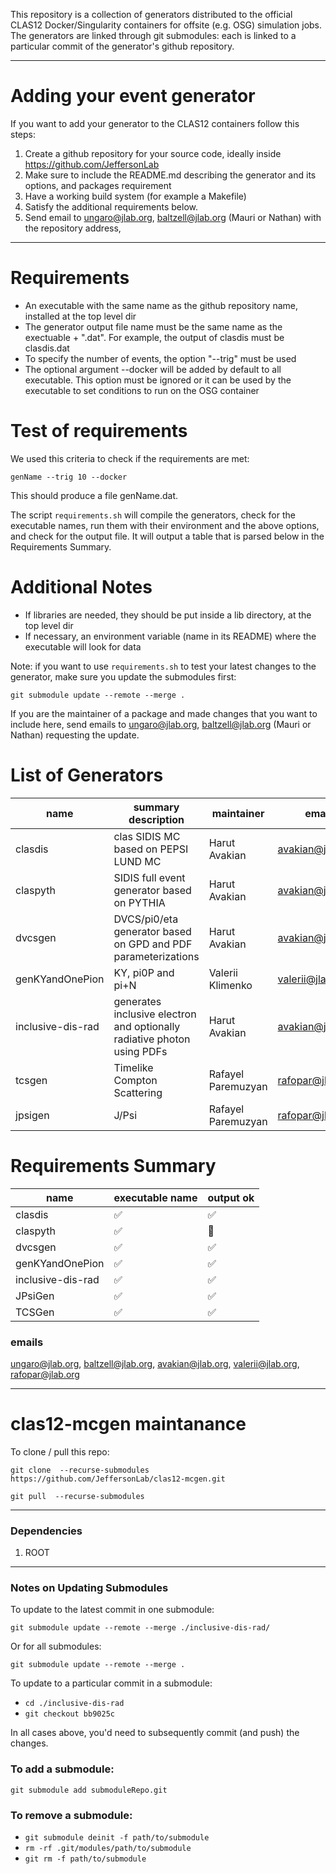 This repository is a collection of generators distributed to the official CLAS12 Docker/Singularity containers for offsite (e.g. OSG) simulation jobs.
The generators are linked through git submodules: each is linked to a particular commit of the generator's github repository.

---

# Adding your event generator

If you want to add your generator to the CLAS12 containers follow this steps:

1. Create a github repository for your source code, ideally inside https://github.com/JeffersonLab
2. Make sure to include the README.md describing the generator and its options, and packages requirement
3. Have a working build system (for example a Makefile)
4. Satisfy the additional requirements below.
5. Send email to ungaro@jlab.org, baltzell@jlab.org (Mauri or Nathan) with the repository address,


---

# Requirements

- An executable with the same name as the github repository name, installed at the top level dir
- The generator output file name must be the same name as the exectuable + ".dat". For example, the output of clasdis must be clasdis.dat
- To specify the number of events, the option "--trig" must be used
- The optional argument --docker will be added by default to all executable. This option must be ignored or it can be used by the executable to set conditions to run on the OSG container

# Test of requirements

We used this criteria to check if the requirements are met:

`genName --trig 10 --docker`

This should produce a file genName.dat.

The script `requirements.sh` will compile the generators, check for the executable names, run them with their environment and the above options, 
and check for the output file. It will output a table that is parsed below in the Requirements Summary.


# Additional Notes

- If libraries are needed, they should be put inside a lib directory, at the top level dir
- If necessary, an environment variable (name in its README) where the executable will look for data

Note: if you want to use `requirements.sh` to test your latest changes to the generator, make sure you update the submodules first:

`git submodule update --remote --merge .`


If you are the maintainer of a package and made changes that you want to include here, send emails to ungaro@jlab.org, baltzell@jlab.org (Mauri or Nathan) requesting the update.


# List of Generators 

name                 | summary description      | maintainer        | email             
-------------------- | ------------------------ | ----------------- | ----------------- 
clasdis              |  clas SIDIS MC based on PEPSI LUND MC                                    | Harut Avakian     |  avakian@jlab.org 
claspyth             | SIDIS full event generator based on PYTHIA                               | Harut Avakian     |  avakian@jlab.org 
dvcsgen              | DVCS/pi0/eta generator based on GPD and PDF parameterizations            | Harut Avakian     |  avakian@jlab.org 
genKYandOnePion      |  KY, pi0P and pi+N                                                       | Valerii Klimenko  |  valerii@jlab.org  
inclusive-dis-rad    | generates inclusive electron and optionally radiative photon using PDFs  | Harut Avakian     |  avakian@jlab.org 
tcsgen               | Timelike Compton Scattering                                              | Rafayel Paremuzyan | rafopar@jlab.org 
jpsigen              | J/Psi                                                                    | Rafayel Paremuzyan | rafopar@jlab.org 

# Requirements Summary

name | executable name | output ok
---- | --------------- | -------
clasdis | :white_check_mark: | :white_check_mark:
claspyth | :white_check_mark: | :red_circle:
dvcsgen | :white_check_mark: | :white_check_mark:
genKYandOnePion | :white_check_mark: | :white_check_mark:
inclusive-dis-rad | :white_check_mark: | :white_check_mark:
JPsiGen | :white_check_mark: | :white_check_mark:
TCSGen | :white_check_mark: | :white_check_mark:


### emails

ungaro@jlab.org, baltzell@jlab.org, avakian@jlab.org, valerii@jlab.org, rafopar@jlab.org

---

# clas12-mcgen maintanance

To clone / pull this repo:

`git clone  --recurse-submodules https://github.com/JeffersonLab/clas12-mcgen.git`

`git pull  --recurse-submodules`

---

### Dependencies

1. ROOT

---

### Notes on Updating Submodules

To update to the latest commit in one submodule:

`git submodule update --remote --merge ./inclusive-dis-rad/`

Or for all submodules:

`git submodule update --remote --merge .`

To update to a particular commit in a submodule:

* `cd ./inclusive-dis-rad`
* `git checkout bb9025c`

In all cases above, you'd need to subsequently commit (and push) the changes.


### To add a submodule:

`git submodule add submoduleRepo.git` 


### To remove a submodule:


* `git submodule deinit -f path/to/submodule`
* `rm -rf .git/modules/path/to/submodule`
* `git rm -f path/to/submodule`


